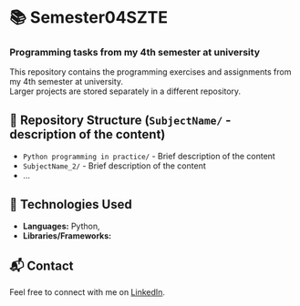 # 📚 Semester04SZTE  
### Programming tasks from my 4th semester at university  

This repository contains the programming exercises and assignments from my 4th semester at university.  
Larger projects are stored separately in a different repository.  

## 📂 Repository Structure (`SubjectName/` - description of the content) 
- `Python programming in practice/` - Brief description of the content  
- `SubjectName_2/` - Brief description of the content  
- ...  

## 🔧 Technologies Used  
- **Languages:** Python,   
- **Libraries/Frameworks:**  

## 📬 Contact  
Feel free to connect with me on [LinkedIn](https://www.linkedin.com/in/áron-pálfi-3628b1302).  
